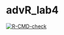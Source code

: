 # advR_lab4
<!-- badges: start -->
  [![R-CMD-check](https://github.com/simgeecnr/advR_lab4/actions/workflows/R-CMD-check.yaml/badge.svg)](https://github.com/simgeecnr/advR_lab4/actions/workflows/R-CMD-check.yaml)
  <!-- badges: end -->
